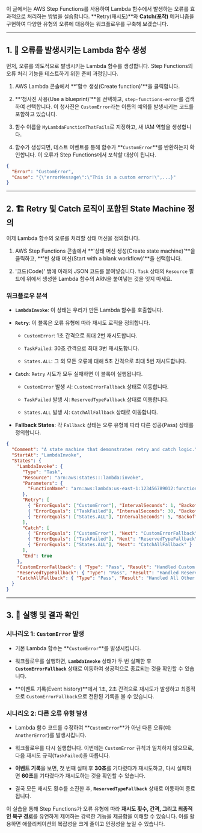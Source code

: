 
이 글에서는 AWS Step Functions를 사용하여 Lambda 함수에서 발생하는 오류를 효과적으로 처리하는 방법을 실습합니다. **Retry(재시도)**와 **Catch(포착)** 메커니즘을 구현하여 다양한 유형의 오류에 대응하는 워크플로우를 구축해 보겠습니다.

---

## 1. 📝 오류를 발생시키는 Lambda 함수 생성

먼저, 오류를 의도적으로 발생시키는 Lambda 함수를 생성합니다. Step Functions의 오류 처리 기능을 테스트하기 위한 준비 과정입니다.

1. AWS Lambda 콘솔에서 **'함수 생성(Create function)'**을 클릭합니다.
    
2. **'청사진 사용(Use a blueprint)'**을 선택하고, `step-functions-error`를 검색하여 선택합니다. 이 청사진은 `CustomError`라는 이름의 예외를 발생시키는 코드를 포함하고 있습니다.
    
3. 함수 이름을 `MyLambdaFunctionThatFails`로 지정하고, 새 IAM 역할을 생성합니다.
    
4. 함수가 생성되면, 테스트 이벤트를 통해 함수가 **`CustomError`**를 반환하는지 확인합니다. 이 오류가 Step Functions에서 포착할 대상이 됩니다.

```JSON
{
  "Error": "CustomError",
  "Cause": "{\"errorMessage\":\"This is a custom error!\",...}"
}
```

---

## 2. 🏗️ Retry 및 Catch 로직이 포함된 State Machine 정의

이제 Lambda 함수의 오류를 처리할 상태 머신을 정의합니다.

1. AWS Step Functions 콘솔에서 **'상태 머신 생성(Create state machine)'**을 클릭하고, **'빈 상태 머신(Start with a blank workflow)'**을 선택합니다.
    
2. '코드(Code)' 탭에 아래의 JSON 코드를 붙여넣습니다. `Task` 상태의 `Resource` 필드에 위에서 생성한 Lambda 함수의 ARN을 붙여넣는 것을 잊지 마세요.
    

### 워크플로우 분석

- **`LambdaInvoke`**: 이 상태는 우리가 만든 Lambda 함수를 호출합니다.
    
- **`Retry`**: 이 블록은 오류 유형에 따라 재시도 로직을 정의합니다.
    
    - `CustomError`: 1초 간격으로 최대 2번 재시도합니다.
        
    - `TaskFailed`: 30초 간격으로 최대 3번 재시도합니다.
        
    - `States.ALL`: 그 외 모든 오류에 대해 5초 간격으로 최대 5번 재시도합니다.
        
- **`Catch`**: `Retry` 시도가 모두 실패하면 이 블록이 실행됩니다.
    
    - `CustomError` 발생 시: `CustomErrorFallback` 상태로 이동합니다.
        
    - `TaskFailed` 발생 시: `ReservedTypeFallback` 상태로 이동합니다.
        
    - `States.ALL` 발생 시: `CatchAllFallback` 상태로 이동합니다.
        
- **Fallback States**: 각 `Fallback` 상태는 오류 유형에 따라 다른 성공(Pass) 상태를 정의합니다.
    



```JSON
{
  "Comment": "A state machine that demonstrates retry and catch logic.",
  "StartAt": "LambdaInvoke",
  "States": {
    "LambdaInvoke": {
      "Type": "Task",
      "Resource": "arn:aws:states:::lambda:invoke",
      "Parameters": {
        "FunctionName": "arn:aws:lambda:us-east-1:123456789012:function:MyLambdaFunctionThatFails"
      },
      "Retry": [
        { "ErrorEquals": ["CustomError"], "IntervalSeconds": 1, "BackoffRate": 2, "MaxAttempts": 2 },
        { "ErrorEquals": ["TaskFailed"], "IntervalSeconds": 30, "BackoffRate": 2, "MaxAttempts": 3 },
        { "ErrorEquals": ["States.ALL"], "IntervalSeconds": 5, "BackoffRate": 2, "MaxAttempts": 5 }
      ],
      "Catch": [
        { "ErrorEquals": ["CustomError"], "Next": "CustomErrorFallback" },
        { "ErrorEquals": ["TaskFailed"], "Next": "ReservedTypeFallback" },
        { "ErrorEquals": ["States.ALL"], "Next": "CatchAllFallback" }
      ],
      "End": true
    },
    "CustomErrorFallback": { "Type": "Pass", "Result": "Handled Custom Error", "End": true },
    "ReservedTypeFallback": { "Type": "Pass", "Result": "Handled Reserved Error", "End": true },
    "CatchAllFallback": { "Type": "Pass", "Result": "Handled All Other Errors", "End": true }
  }
}
```

---

## 3. 🚀 실행 및 결과 확인

### 시나리오 1: `CustomError` 발생

- 기본 Lambda 함수는 **`CustomError`**를 발생시킵니다.
    
- 워크플로우를 실행하면, **`LambdaInvoke`** 상태가 두 번 실패한 후 **`CustomErrorFallback`** 상태로 이동하여 성공적으로 종료되는 것을 확인할 수 있습니다.
    
- **이벤트 기록(Event history)**에서 1초, 2초 간격으로 재시도가 발생하고 최종적으로 `CustomErrorFallback`으로 전환된 기록을 볼 수 있습니다.
    

### 시나리오 2: 다른 오류 유형 발생

- Lambda 함수 코드를 수정하여 **`CustomError`**가 아닌 다른 오류(예: `AnotherError`)를 발생시킵니다.
    
- 워크플로우를 다시 실행합니다. 이번에는 `CustomError` 규칙과 일치하지 않으므로, 다음 재시도 규칙(`TaskFailed`)을 따릅니다.
    
- **이벤트 기록**을 보면, 첫 번째 실패 후 **30초**를 기다렸다가 재시도하고, 다시 실패하면 **60초**를 기다렸다가 재시도하는 것을 확인할 수 있습니다.
    
- 결국 모든 재시도 횟수를 소진한 후, **`ReservedTypeFallback`** 상태로 이동하여 종료됩니다.
    

이 실습을 통해 Step Functions가 오류 유형에 따라 **재시도 횟수, 간격, 그리고 최종적인 복구 경로**를 유연하게 제어하는 강력한 기능을 제공함을 이해할 수 있습니다. 이를 활용하면 애플리케이션의 복잡성을 크게 줄이고 안정성을 높일 수 있습니다.